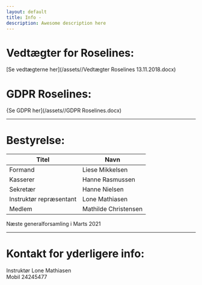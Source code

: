 ```yaml
---
layout: default
title: Info -
description: Awesome description here
---
```


# Vedtægter for Roselines:


[Se vedtægterne her](/assets//Vedtægter Roselines 13.11.2018.docx)




# GDPR Roselines:


{Se GDPR her](/assets//GDPR Roselines.docx)






---



# **Bestyrelse:**

Titel | Navn
--- | ---
Formand | Liese Mikkelsen
Kasserer | Hanne Rasmussen
Sekretær | Hanne Nielsen
Instruktør repræsentant | Lone Mathiasen
Medlem | Mathilde Christensen


Næste generalforsamling i Marts 2021


---



# Kontakt for yderligere info: 

Instruktør Lone Mathiasen  
Mobil 24245477
